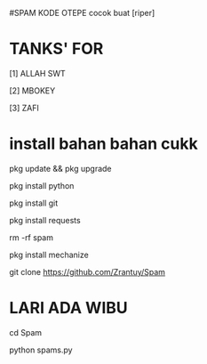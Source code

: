 #SPAM KODE OTEPE cocok buat [riper]

TANKS' FOR 
==========

[1] ALLAH SWT

[2] MBOKEY

[3] ZAFI

install bahan bahan cukk
========================
pkg update && pkg upgrade

pkg install python

pkg install git

pkg install requests 

rm -rf spam

pkg install mechanize

git clone https://github.com/Zrantuy/Spam

LARI ADA WIBU
=============
cd Spam

python spams.py 
